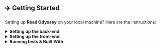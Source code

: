 ## :airplane: Getting Started

Setting up <b>Read Odyssey</b> on your local machine? Here are the instructions:

<details>
 <summary><b>Setting up the back-end</b></summary>
 <br />
 
1. First clone the repository

```sh
$ git clone https://github.com/Mrakheen/travel-website-project-CSE-3311.git
```

2. Setting up python virtual environment and activating it

```sh
$ python -m venv myenv
$ myenv\Scripts\activate
or
$ source myenv/bin/activate
```

3. Install Redyssey's dependencies

```sh
$ cd backend
$ pip install -r requirements.txt
```

4. Create db file if not exist

```sh
==============================================================================================
if db.sqlite3 does not exist create the file with name "db.sqlite3" in the backend.
The current db file could be corrupted causing migrations in the next step to fail.
==============================================================================================
```

5. Once the DB has been properly set up, run migrations

```sh
$ python manage.py makemigrations
$ python manage.py migrate
```

6. Finally, run the server

```sh
$ python manage.py runserver

=======================================================
Watching for file changes with StatReloader
Performing system checks...

System check identified no issues (0 silenced).
March 08, 2023 - 00:40:33
Django version 4.1.3, using settings 'backend.settings'
Starting development server at http://127.0.0.1:8000/
Quit the server with CONTROL-C.
=======================================================
```

</details>

<details>
 <summary><b>Setting up the front-end</b></summary>
 <br />
 
1. Install dependencies

```sh
$ cd frontend
$ npm cache clean --force
$ npm install -g react-scripts
$ npm install
```

2. Run the server

```sh
$ npm install react-hook-form
$ npm start

=======================================================
Compiled successfully!

You can now view frontend in the browser.

  Local:            http://localhost:3000
  On Your Network:  http://192.168.0.88:3000
=======================================================
```

**That's it!**

</details>

<details>
 <summary><b>Running tests & Built With</b></summary>
 <br />

1. To run API tests, simply do the following

```sh
$ cd backend
$ python manage.py test
```
  
## 🛠️ Built With 
- <img src="https://user-images.githubusercontent.com/53683415/223294710-a2ba9d4c-c680-497a-9b71-101f2186fc49.png" width="12"> <b><a href="https://reactjs.org/">React</a> -</b> React is a free and open-source front-end JavaScript library for building user interfaces based on components.
- <img src="https://user-images.githubusercontent.com/53683415/223313723-71cdde37-3494-44e8-80cb-01edecb3311c.png" width="12"> <b><a href="https://getbootstrap.com/">Bootstrap</a> -</b> Bootstrap is a free and open-source CSS framework directed at responsive, mobile-first front-end web development.
- <img src="https://user-images.githubusercontent.com/53683415/223313813-78e199cc-9a22-4603-99d3-6b50e2bcec0f.png" width="12"> <b><a href="https://www.djangoproject.com/">Django</a> -</b> Django is a free and open-source, Python-based web framework that follows the model–template–views architectural pattern.
- <img src="https://user-images.githubusercontent.com/53683415/223313847-3cf57f1a-11fd-4963-a1df-b3895e478119.png" width="12"> <b><a href="https://redux.js.org/">Redux</a> -</b> Redux is an open-source JavaScript library for managing and centralizing application state. It is most commonly used with libraries such as React or Angular for building user interfaces.


# Video Demo
https://github.com/Mrakheen/Read-Odyssey-Travel-Forum-Webapp/assets/53326887/5b2dd11d-ec6f-41b0-8e9d-4c56ab7ff5bd

